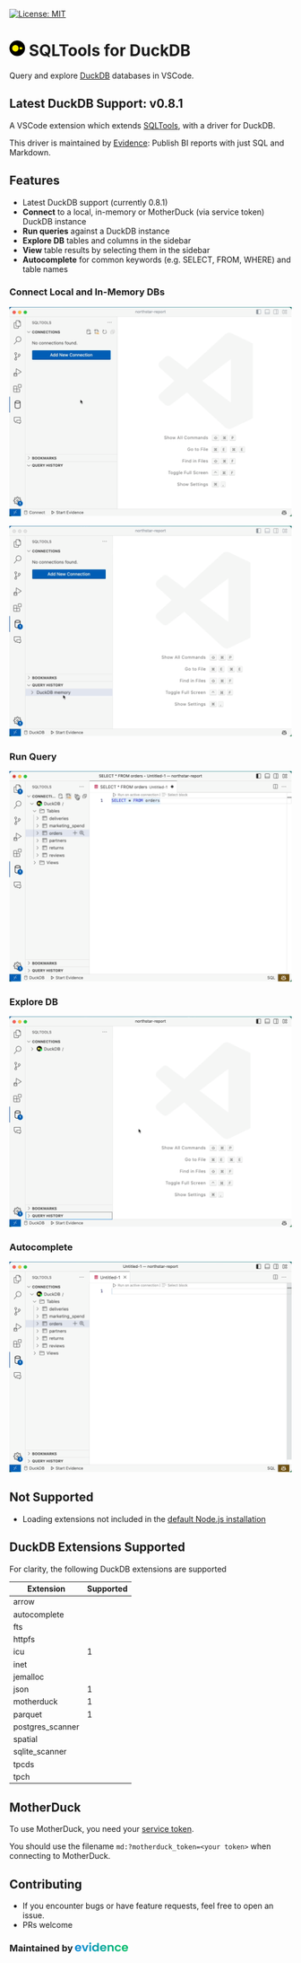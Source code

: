 [![License: MIT](https://img.shields.io/badge/License-MIT-yellow.svg)](https://opensource.org/licenses/MIT)

# <img src="docs/images/duckdb-logo.png"  style="height:1em;"/> SQLTools for DuckDB 

Query and explore [DuckDB](https://duckdb.org/) databases in VSCode.
## Latest DuckDB Support: v0.8.1

A VSCode extension which extends [SQLTools](https://marketplace.visualstudio.com/items?itemName=mtxr.sqltools), with a driver for DuckDB.

This driver is maintained by [Evidence](https://evidence.dev): Publish BI reports with just SQL and Markdown.

## Features

- Latest DuckDB support (currently 0.8.1)
- **Connect** to a local,  in-memory or MotherDuck (via service token) DuckDB instance
- **Run queries** against a DuckDB instance
- **Explore DB** tables and columns in the sidebar
- **View** table results by selecting them in the sidebar
- **Autocomplete** for common keywords (e.g. SELECT, FROM, WHERE) and table names

### Connect Local and In-Memory DBs

![Connect Local DB](docs/images/connect-local-db.gif)

![Connect In-Memory DB](docs/images/connect-in-memory-db.gif)
### Run Query

![Run Query](docs/images/run-query.gif)

### Explore DB

![Explore DB](docs/images/explore-db.gif)

### Autocomplete

![Autocomplete](docs/images/autocomplete.gif)

## Not Supported
- Loading extensions not included in the [default Node.js installation](#DuckDB-Extensions-Supported)

## DuckDB Extensions Supported

For clarity, the following DuckDB extensions are supported

| Extension        | Supported |
|------------------|-----------|
| arrow            |           |
| autocomplete     |           |
| fts              |           |
| httpfs           |           |
| icu              | 1         |
| inet             |           |
| jemalloc         |           |
| json             | 1         |
| motherduck       | 1         |
| parquet          | 1         |
| postgres_scanner |           |
| spatial          |           |
| sqlite_scanner   |           |
| tpcds            |           |
| tpch             |           |


## MotherDuck
To use MotherDuck, you need your [service token](https://motherduck.com/docs/authenticating-to-motherduck#fetching-the-service-token).

You should use the filename `md:?motherduck_token=<your token>` when connecting to MotherDuck.

## Contributing

- If you encounter bugs or have feature requests, feel free to open an issue.
- PRs welcome

### Maintained by [<img src="docs/images/evidence.png"  style="height:1em;"/>](https://www.evidence.dev)
